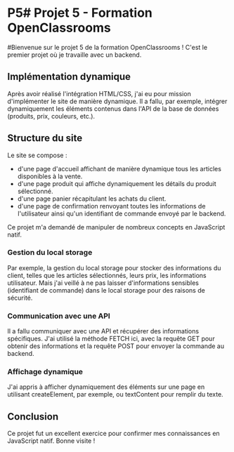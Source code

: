 # P5# Projet 5 - Formation OpenClassrooms

#Bienvenue sur le projet 5 de la formation OpenClassrooms ! C'est le premier projet où je travaille avec un backend.

## Implémentation dynamique

Après avoir réalisé l'intégration HTML/CSS, j'ai eu pour mission d'implémenter le site de manière dynamique. Il a fallu, par exemple, intégrer dynamiquement les éléments contenus dans l'API de la base de données (produits, prix, couleurs, etc.).

## Structure du site

Le site se compose :

- d'une page d'accueil affichant de manière dynamique tous les articles disponibles à la vente.
- d'une page produit qui affiche dynamiquement les détails du produit sélectionné.
- d'une page panier récapitulant les achats du client.
- d'une page de confirmation renvoyant toutes les informations de l'utilisateur ainsi qu'un identifiant de commande envoyé par le backend.

Ce projet m'a demandé de manipuler de nombreux concepts en JavaScript natif.

### Gestion du local storage

Par exemple, la gestion du local storage pour stocker des informations du client, telles que les articles sélectionnés, leurs prix, les informations utilisateur. Mais j'ai veillé à ne pas laisser d'informations sensibles (identifiant de commande) dans le local storage pour des raisons de sécurité.

### Communication avec une API

Il a fallu communiquer avec une API et récupérer des informations spécifiques. J'ai utilisé la méthode FETCH ici, avec la requête GET pour obtenir des informations et la requête POST pour envoyer la commande au backend.

### Affichage dynamique

J'ai appris à afficher dynamiquement des éléments sur une page en utilisant createElement, par exemple, ou textContent pour remplir du texte.

## Conclusion

Ce projet fut un excellent exercice pour confirmer mes connaissances en JavaScript natif. Bonne visite !
